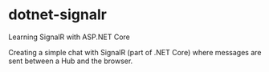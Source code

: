 # dotnet-signalr
Learning SignalR with ASP.NET Core

Creating a simple chat with SignalR (part of .NET Core) where messages are sent between a Hub and the browser.
